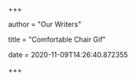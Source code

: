 +++
        
author = "Our Writers"
        
title = "Comfortable Chair Gif"
        
date = 2020-11-09T14:26:40.872355
        
+++
